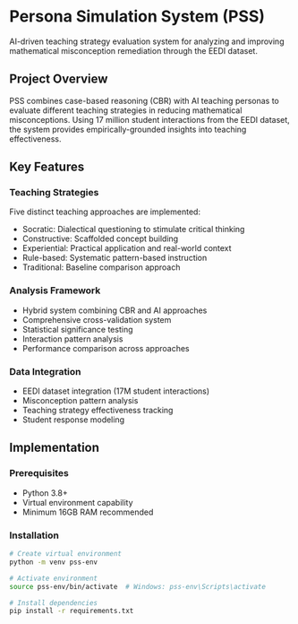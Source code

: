 # Persona Simulation System (PSS)
AI-driven teaching strategy evaluation system for analyzing and improving mathematical misconception remediation through the EEDI dataset.

## Project Overview
PSS combines case-based reasoning (CBR) with AI teaching personas to evaluate different teaching strategies in reducing mathematical misconceptions. Using 17 million student interactions from the EEDI dataset, the system provides empirically-grounded insights into teaching effectiveness.

## Key Features
### Teaching Strategies
Five distinct teaching approaches are implemented:
- Socratic: Dialectical questioning to stimulate critical thinking
- Constructive: Scaffolded concept building
- Experiential: Practical application and real-world context
- Rule-based: Systematic pattern-based instruction
- Traditional: Baseline comparison approach

### Analysis Framework
- Hybrid system combining CBR and AI approaches
- Comprehensive cross-validation system
- Statistical significance testing
- Interaction pattern analysis
- Performance comparison across approaches

### Data Integration
- EEDI dataset integration (17M student interactions)
- Misconception pattern analysis
- Teaching strategy effectiveness tracking
- Student response modeling

## Implementation

### Prerequisites
- Python 3.8+
- Virtual environment capability
- Minimum 16GB RAM recommended

### Installation
```bash
# Create virtual environment
python -m venv pss-env

# Activate environment
source pss-env/bin/activate  # Windows: pss-env\Scripts\activate

# Install dependencies
pip install -r requirements.txt
